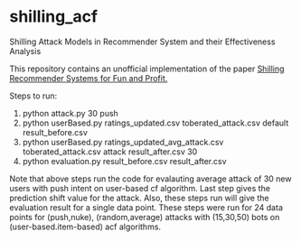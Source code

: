 # shilling_acf
Shilling Attack Models in Recommender System and their Effectiveness Analysis

This repository contains an unofficial implementation of the paper [Shilling Recommender Systems for Fun and Profit.](https://wwwconference.org/proceedings/www2004/docs/1p393.pdf)

Steps to run:
1. python attack.py 30 push
1. python userBased.py ratings_updated.csv toberated_attack.csv default result_before.csv
1. python userBased.py ratings_updated_avg_attack.csv toberated_attack.csv attack result_after.csv 30
1. python evaluation.py result_before.csv result_after.csv

Note that above steps run the code for evalauting average attack of 30 new users with push intent on user-based cf algorithm. Last step gives the prediction shift value for the attack.
Also, these steps run will give the evaluation result for a single data point.
These steps were run for 24 data points for (push,nuke), (random,average)  attacks with (15,30,50) bots on (user-based.item-based) acf algorithms. 
